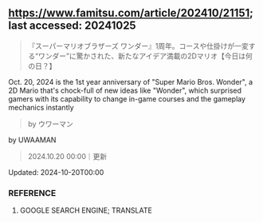 ## https://www.famitsu.com/article/202410/21151; last accessed: 20241025

> 『スーパーマリオブラザーズ ワンダー』1周年。コースや仕掛けが一変する“ワンダー”に驚かされた、新たなアイデア満載の2Dマリオ【今日は何の日？】

Oct. 20, 2024 is the 1st year anniversary of "Super Mario Bros. Wonder", a 2D Mario that's chock-full of new ideas like "Wonder", which surprised gamers with its capability to change in-game courses and the gameplay mechanics instantly

> by ウワーマン

by UWAAMAN

> 2024.10.20 00:00｜更新

Updated: 2024-10-20T00:00 

### REFERENCE

1) GOOGLE SEARCH ENGINE; TRANSLATE
